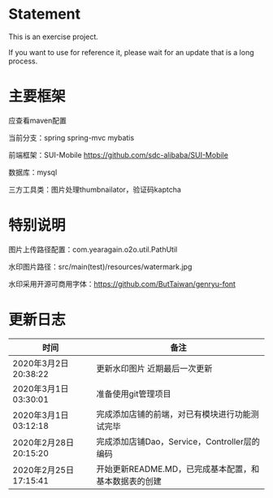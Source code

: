 # Statement

This is an exercise project. 

If you want to use for reference it, please wait for an update that is a long process.

# 主要框架

应查看maven配置

当前分支：spring spring-mvc mybatis

前端框架：SUI-Mobile	https://github.com/sdc-alibaba/SUI-Mobile

数据库：mysql

三方工具类：图片处理thumbnailator，验证码kaptcha

# 特别说明

图片上传路径配置：com.yearagain.o2o.util.PathUtil 

水印图片路径：src/main(test)/resources/watermark.jpg 

水印采用开源可商用字体：https://github.com/ButTaiwan/genryu-font

# 更新日志



| 时间                   | 备注                                                  |
| ---------------------- | ----------------------------------------------------- |
| 2020年3月2日 20:38:22  | 更新水印图片 近期最后一次更新                         |
| 2020年3月1日 03:30:01  | 准备使用git管理项目                                   |
| 2020年3月1日 03:12:18  | 完成添加店铺的前端，对已有模块进行功能测试完毕        |
| 2020年2月28日 20:15:20 | 完成添加店铺Dao，Service，Controller层的编码          |
| 2020年2月25日 17:15:41 | 开始更新README.MD，已完成基本配置，和基本数据表的创建 |

